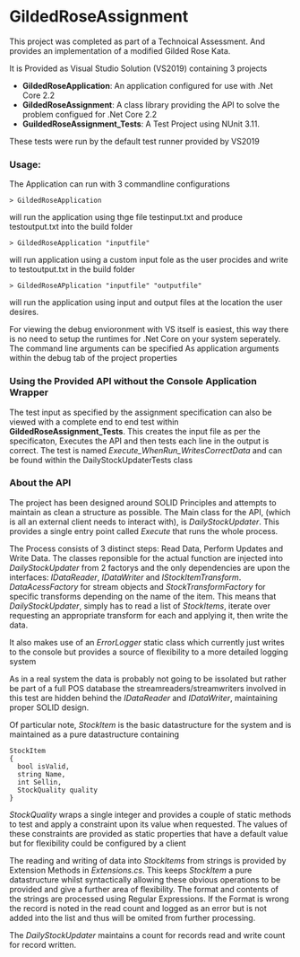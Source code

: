 # GildedRoseAssignment

This project was completed as part of a Technoical Assessment. And provides an implementation of a modified Gilded Rose Kata.

It is Provided as Visual Studio Solution (VS2019) containing 3 projects

* **GildedRoseApplication**: An application configured for use with .Net Core 2.2
* **GildedRoseAssignment**: A class library providing the API to solve the problem configued for .Net Core 2.2
* **GuildedRoseAssignment_Tests**: A Test Project using NUnit 3.11. 

These tests were run by the default test runner provided by VS2019

### Usage:

The Application can run with 3 commandline configurations

    > GildedRoseApplication  
will run the application using thge file testinput.txt and produce testoutput.txt into the build folder

    > GildedRoseApplication "inputfile" 
    
will run application using a custom input fole as the user procides and write to testoutput.txt in the build folder

    > GildedRoseAPplication "inputfile" "outputfile" 
    
will run the application using input and output files at the location the user desires.

For viewing the debug envioronment with VS itself is easiest, this way there is no need to setup the runtimes for .Net Core on your system 
seperately. The command line arguments can be specified As application arguments within the debug tab of the project properties

### Using the Provided API without the Console Application Wrapper 

The test input as specified by the assignment specification can also be viewed with a complete end to end test within **GildedRoseAssignment_Tests**. This creates the 
input file as per the specificaton, Executes the API and then tests each line in the output is correct.  The test is named *Execute_WhenRun_WritesCorrectData* and can 
be found within the DailyStockUpdaterTests class

### About the API

The project has been designed around SOLID Principles and attempts to maintain as clean a structure as possible. The Main class for the  API, (which is all an 
external client needs to interact with), is *DailyStockUpdater*. This provides a single entry point called *Execute* that runs the whole process. 

The Process consists of 3 distinct steps: Read Data, Perform Updates and Write Data. The classes reponsible for the actual function are injected into
*DailyStockUpdater* from 2 factorys and the only dependencies are upon the interfaces: *IDataReader*, *IDataWriter* and *IStockItemTransform*. 
*DataAcessFactory* for stream objects and *StockTransformFactory* for specific transforms depending on the name of the item. This means that 
*DailyStockUpdater*, simply has to read a list of *StockItems*, iterate over requesting an appropriate transform for each and applying it, then
write the data. 

It also makes use of an *ErrorLogger* static class which currently just writes to the console but provides a source of flexibility to a more
detailed logging system 

As in a real system the data is probably not going to be issolated but rather be part of a full POS database the streamreaders/streamwriters 
involved in this test are hidden behind the *IDataReader* and *IDataWriter*, maintaining proper SOLID design.

Of particular note, *StockItem* is the basic datastructure for the system and is maintained as a pure datastructure containing 

    StockItem
    {
      bool isValid,
      string Name,
      int Sellin,
      StockQuality quality
    }

*StockQuality* wraps a single integer and provides a couple of static methods to test and apply a constraint upon its value when requested.
The values of these constraints are provided as static properties that have a default value but for flexibility could be configured by a client

The reading and writing of data into *StockItems* from strings is provided by Extension Methods in *Extensions.cs*. This keeps *StockItem* a pure datastructure whilst 
syntactically allowing these obvious operations to be provided and give a further area of flexibility. The format and contents of the strings are processed using 
Regular Expressions. If the Format is wrong the record is noted in the read count and logged as an error but is not added into the list and thus will be omited from 
further processing.   

The *DailyStockUpdater* maintains a count for records read and write count for record written. 


